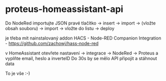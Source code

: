 # proteus-homeassistant-api

Do NodeRed importujte JSON 
pravé tlačítko -> insert -> import -> (vložte obsah souboru) -> import -> vložte do listu -> deploy

je třeba mít nainstalovaný addon HACS - Node-RED Companion Integration - https://github.com/zachowj/hass-node-red

v HomeAssistant otevřete nastavení -> integrace -> NodeRed -> Proteus a vyplňte email, heslo a inverteID
Do 30s by se mělo API připojit a stáhnout data

To je vše :-)

